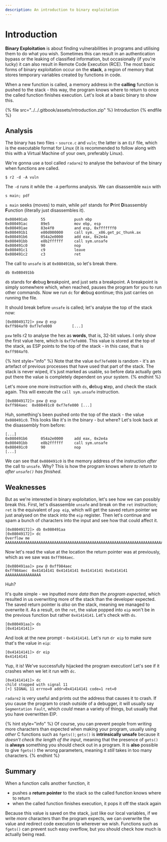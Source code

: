 ```yaml
---
description: An introduction to binary exploitation
---
```


# Introduction

**Binary Exploitation** is about finding vulnerabilities in programs and utilising them to do what you wish. Sometimes this can result in an authentication bypass or the leaking of classified information, but occasionally (if you're lucky) it can also result in Remote Code Execution (RCE). The most basic forms of binary exploitation occur on the **stack**, a region of memory that stores temporary variables created by functions in code.

When a new function is called, a memory address in the **calling** function is pushed to the stack - this way, the program knows where to return to once the called function finishes execution. Let's look at a basic binary to show this.

{% file src="../../.gitbook/assets/introduction.zip" %}
Introduction
{% endfile %}

## Analysis

The binary has two files - `source.c` and `vuln`; the latter is an `ELF` file, which is the executable format for Linux (it is recommended to follow along with this with a Virtual Machine of your own, preferably Linux).

We're gonna use a tool called `radare2` to analyse the behaviour of the binary when functions are called.

```
$ r2 -d -A vuln
```

The `-d` runs it while the `-A` performs analysis. We can disassemble `main` with

```
s main; pdf
```

`s main` seeks (moves) to main, while `pdf` stands for **P**rint **D**isassembly **F**unction (literally just disassembles it).

```
0x080491ab      55             push ebp
0x080491ac      89e5           mov ebp, esp
0x080491ae      83e4f0         and esp, 0xfffffff0
0x080491b1      e80d000000     call sym.__x86.get_pc_thunk.ax
0x080491b6      054a2e0000     add eax, 0x2e4a
0x080491bb      e8b2ffffff     call sym.unsafe
0x080491c0      90             nop
0x080491c1      c9             leave
0x080491c2      c3             ret
```

The call to `unsafe` is at `0x080491bb`, so let's break there.

```
db 0x080491bb
```

`db` stands for **d**ebug **b**reakpoint, and just sets a breakpoint. A breakpoint is simply somewhere which, when reached, pauses the program for you to run other commands. Now we run `dc` for **d**ebug **c**ontinue; this just carries on running the file.

It should break before `unsafe` is called; let's analyse the top of the stack now:

```
[0x08049172]> pxw @ esp
0xff984af0 0xf7efe000         [...]
```

`pxw` tells r2 to analyse the hex as **words**, that is, 32-bit values. I only show the first value here, which is `0xf7efe000`. This value is stored at the top of the stack, as ESP points to the top of the stack - in this case, that is `0xff984af0`.

{% hint style="info" %}
Note that the value `0xf7efe000` is random - it's an artefact of previous processes that have used that part of the stack. The stack is never wiped, it's just marked as usable, so before data actually gets put there the value is completely dependent on your system.
{% endhint %}

Let's move one more instruction with `ds`, **d**ebug **s**tep, and check the stack again. This will execute the `call sym.unsafe` instruction.

```
[0x08049172]> pxw @ esp
0xff984aec  0x080491c0 0xf7efe000 [...]
```

Huh, something's been pushed onto the top of the stack - the value `0x080491c0`. This looks like it's in the binary - but where? Let's look back at the disassembly from before:

```
[...]
0x080491b6      054a2e0000     add eax, 0x2e4a
0x080491bb      e8b2ffffff     call sym.unsafe
0x080491c0      90             nop
[...]
```

We can see that `0x080491c0` is the memory address of the instruction _after_ the call to `unsafe`. Why? This is how the program knows _where to return to after `unsafe()` has finished_.

## Weaknesses

But as we're interested in binary exploitation, let's see how we can possibly break this. First, let's disassemble `unsafe` and break on the `ret` instruction; `ret` is the equivalent of `pop eip`, which will get the saved return pointer we just analysed on the stack into the `eip` register. Then let's continue and spam a bunch of characters into the input and see how that could affect it.

```
[0x08049172]> db 0x080491aa
[0x08049172]> dc
Overflow me
AAAAAAAAAAAAAAAAAAAAAAAAAAAAAAAAAAAAAAAAAAAAAAAAAAAAAAAAAAAAAAAAAAAAAAAAAAAAAAAAAAAAAAAAAAAAAAAAAAAA
```

Now let's read the value at the location the return pointer was at previously, which as we saw was `0xff984aec`.

```
[0x080491aa]> pxw @ 0xff984aec
0xff984aec  0x41414141 0x41414141 0x41414141 0x41414141  AAAAAAAAAAAAAAAA
```

Huh?

It's quite simple - we inputted _more data than the program expected_, which resulted in us overwriting more of the stack than the developer expected. The saved return pointer is _also_ on the stack, meaning we managed to overwrite it. As a result, on the `ret`, the value popped into `eip` won't be in the previous function but rather `0x41414141`. Let's check with `ds`.

```
[0x080491aa]> ds
[0x41414141]>
```

And look at the new prompt - `0x41414141`. Let's run `dr eip` to make sure that's the value in `eip`:

```
[0x41414141]> dr eip
0x41414141
```

Yup, it is! We've successfully hijacked the program execution! Let's see if it crashes when we let it run with `dc`.

```
[0x41414141]> dc
child stopped with signal 11
[+] SIGNAL 11 errno=0 addr=0x41414141 code=1 ret=0
```

`radare2` is very useful and prints out the address that causes it to crash. If you cause the program to crash outside of a debugger, it will usually say `Segmentation Fault`, which _could_ mean a variety of things, but usually that you have overwritten EIP.

{% hint style="info" %}
Of course, you can prevent people from writing more characters than expected when making your program, usually using _other_ C functions such as `fgets()`; `gets()` is **intrinsically unsafe** because it _doesn't check the length of the input_, meaning that the presence of `gets()` is **always** something you should check out in a program. It is **also** possible to give `fgets()` the wrong parameters, meaning it _still_ takes in too many characters.
{% endhint %}

## Summary

When a function calls another function, it

* pushes a **return pointer** to the stack so the called function knows where to return
* when the called function finishes execution, it pops it off the stack again

Because this value is saved on the stack, just like our local variables, if we write _more_ characters than the program expects, we can overwrite the value and redirect code execution to wherever we wish. Functions such as `fgets()` can prevent such easy overflow, but you should check how much is actually being read.
